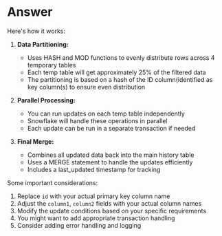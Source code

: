 # Answer

Here's how it works:

1. **Data Partitioning:**
    - Uses HASH and MOD functions to evenly distribute rows across 4 temporary tables
    - Each temp table will get approximately 25% of the filtered data
    - The partitioning is based on a hash of the ID column(identified as key column(s) to ensure even distribution

2. **Parallel Processing:**
    - You can run updates on each temp table independently
    - Snowflake will handle these operations in parallel
    - Each update can be run in a separate transaction if needed

3. **Final Merge:**
    - Combines all updated data back into the main history table
    - Uses a MERGE statement to handle the updates efficiently
    - Includes a last_updated timestamp for tracking

Some important considerations:

1. Replace `id` with your actual primary key column name
2. Adjust the `column1`, `column2` fields with your actual column names
3. Modify the update conditions based on your specific requirements
4. You might want to add appropriate transaction handling
5. Consider adding error handling and logging
